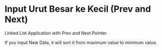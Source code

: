# Input Urut Besar ke Kecil (Prev and Next)
Linked List Application with Prev and Next Pointer.

If you input New Data, it will sort it from maximum value to minimum value.
